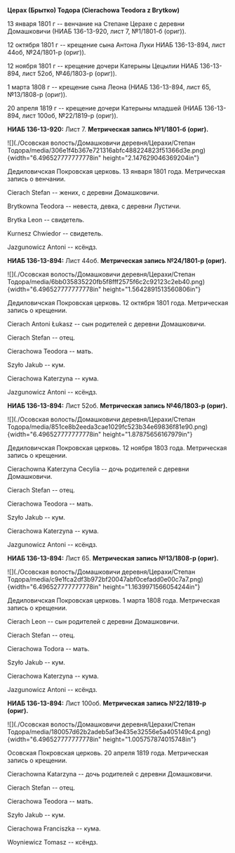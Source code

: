 **Церах (Брытко) Тодора (Cierachowa Teodora z Brytkow)**

13 января 1801 г -- венчание на Степане Церахе с деревни Домашковичи
(НИАБ 136-13-920, лист 7, №1/1801-б (ориг)).

12 октября 1801 г -- крещение сына Антона Луки НИАБ 136-13-894, лист
44об, №24/1801-р (ориг)).

12 ноября 1801 г -- крещение дочери Катерыны Цецылии НИАБ 136-13-894,
лист 52об, №46/1803-р (ориг)).

1 марта 1808 г -- крещение сына Леона (НИАБ 136-13-894, лист 65,
№13/1808-р (ориг)).

20 апреля 1819 г -- крещение дочери Катерыны младшей (НИАБ 136-13-894,
лист 100об, №22/1819-р (ориг)).

**НИАБ 136-13-920:** Лист 7. **Метрическая запись №1/1801-б (ориг).**

![](./Осовская волость/Домашковичи деревня/Церахи/Степан Тодора/media/306e1f4b367e721316abfc488224823f51366d3e.png){width="6.496527777777778in"
height="2.147629046369204in"}

Дедиловичская Покровская церковь. 13 января 1801 года. Метрическая
запись о венчании.

Cierach Stefan -- жених, с деревни Домашковичи.

Brytkowna Teodora -- невеста, девка, с деревни Лустичи.

Brytka Leon -- свидетель.

Kurnesz Chwiedor -- свидетель.

Jazgunowicz Antoni -- ксёндз.

**НИАБ 136-13-894:** Лист 44об. **Метрическая запись №24/1801-р
(ориг).**

![](./Осовская волость/Домашковичи деревня/Церахи/Степан Тодора/media/6bb035835220fb5f8fff2575f6c2c92123c2eb40.png){width="6.496527777777778in"
height="1.5642891513560806in"}

Дедиловичская Покровская церковь. 12 октября 1801 года. Метрическая
запись о крещении.

Cierach Antoni Łukasz -- сын родителей с деревни Домашковичи.

Cierach Stefan -- отец.

Cierachowa Teodora -- мать.

Szyło Jakub -- кум.

Cierachowa Katerzyna -- кума.

Jazgunowicz Antoni -- ксёндз.

**НИАБ 136-13-894:** Лист 52об. **Метрическая запись №46/1803-р
(ориг).**

![](./Осовская волость/Домашковичи деревня/Церахи/Степан Тодора/media/851ce8b2eeda3cae1029fc523b34e69836f81e90.png){width="6.496527777777778in"
height="1.87875656167979in"}

Дедиловичская Покровская церковь. 12 ноября 1803 года. Метрическая
запись о крещении.

Cierachowna Katerzyna Cecylia -- дочь родителей с деревни Домашковичи.

Cierach Stefan -- отец.

Cierachowa Teodora -- мать.

Szyło Jakub -- кум.

Cierachowa Katerzyna -- кума.

Jazgunowicz Antoni -- ксёндз.

**НИАБ 136-13-894:** Лист 65. **Метрическая запись №13/1808-р (ориг).**

![](./Осовская волость/Домашковичи деревня/Церахи/Степан Тодора/media/c9e1fca2df3b972bf20047abf0cefadd0e00c7a7.png){width="6.496527777777778in"
height="1.1639971566054244in"}

Дедиловичская Покровская церковь. 1 марта 1808 года. Метрическая запись
о крещении.

Cierach Leon -- сын родителей с деревни Домашковичи.

Cierach Stefan -- отец.

Cierachowa Todora -- мать.

Szyło Jakub -- кум.

Cierachowa Katerzyna -- кума.

Jazgunowicz Antoni -- ксёндз.

**НИАБ 136-13-894:** Лист 100об. **Метрическая запись №22/1819-р
(ориг).**

![](./Осовская волость/Домашковичи деревня/Церахи/Степан Тодора/media/180057d62b2adeb5af3e435e32556e5a405149c4.png){width="6.496527777777778in"
height="1.005757874015748in"}

Осовская Покровская церковь. 20 апреля 1819 года. Метрическая запись о
крещении.

Cierachowna Katarzyna -- дочь родителей с деревни Домашковичи.

Cierach Stefan -- отец.

Cierachowa Teodora -- мать.

Szyło Jakub -- кум.

Cierachowa Franciszka -- кума.

Woyniewicz Tomasz -- ксёндз.
